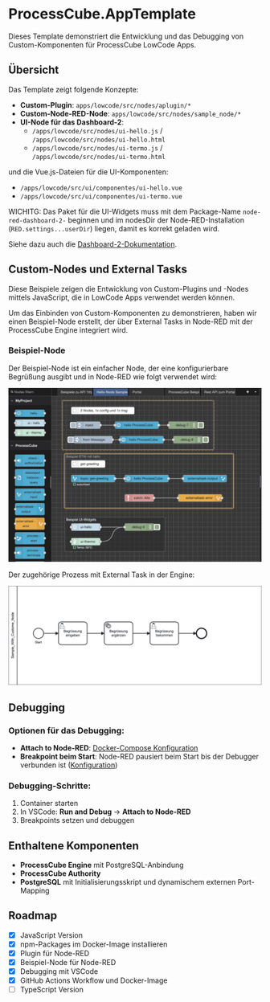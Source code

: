 # ProcessCube.AppTemplate

Dieses Template demonstriert die Entwicklung und das Debugging von Custom-Komponenten für ProcessCube LowCode Apps.

## Übersicht

Das Template zeigt folgende Konzepte:

- **Custom-Plugin**: `apps/lowcode/src/nodes/aplugin/*`
- **Custom-Node-RED-Node**: `apps/lowcode/src/nodes/sample_node/*`
- **UI-Node für das Dashboard-2**:
   - `/apps/lowcode/src/nodes/ui-hello.js` / `/apps/lowcode/src/nodes/ui-hello.html`
   - `/apps/lowcode/src/nodes/ui-termo.js` / `/apps/lowcode/src/nodes/ui-termo.html`

und die Vue.js-Dateien für die UI-Komponenten:
- `/apps/lowcode/src/ui/componentes/ui-hello.vue`
- `/apps/lowcode/src/ui/componentes/ui-termo.vue`

WICHITG: Das Paket für die UI-Widgets muss mit dem Package-Name `node-red-dashboard-2-` beginnen und im nodesDir der Node-RED-Installation (`RED.settings...userDir`) liegen, damit es korrekt geladen wird.

Siehe dazu auch die [Dashboard-2-Dokumentation](https://dashboard.flowfuse.com/contributing/widgets/third-party#naming-your-widget).

## Custom-Nodes und External Tasks

Diese Beispiele zeigen die Entwicklung von Custom-Plugins und -Nodes mittels JavaScript, die in LowCode Apps verwendet werden können.

Um das Einbinden von Custom-Komponenten zu demonstrieren, haben wir einen Beispiel-Node erstellt, der über External Tasks in Node-RED mit der ProcessCube Engine integriert wird.

### Beispiel-Node

Der Beispiel-Node ist ein einfacher Node, der eine konfigurierbare Begrüßung ausgibt und in Node-RED wie folgt verwendet wird:

![Flow mit External Task in LowCode](./assets/hello_node.png)

Der zugehörige Prozess mit External Task in der Engine:

![Process mit External Task in der Engine](./assets/Sample_With_Custome_Node.png)

## Debugging

### Optionen für das Debugging:

- **Attach to Node-RED**: [Docker-Compose Konfiguration](https://github.com/5minds/ProcessCube.AppTemplate/blob/main/docker-compose.yml#L72)
- **Breakpoint beim Start**: Node-RED pausiert beim Start bis der Debugger verbunden ist ([Konfiguration](https://github.com/5minds/ProcessCube.AppTemplate/blob/main/docker-compose.yml#L75))

### Debugging-Schritte:

1. Container starten
2. In VSCode: **Run and Debug** → **Attach to Node-RED**
3. Breakpoints setzen und debuggen

## Enthaltene Komponenten

- **ProcessCube Engine** mit PostgreSQL-Anbindung
- **ProcessCube Authority**
- **PostgreSQL** mit Initialisierungsskript und dynamischem externen Port-Mapping

## Roadmap

- [x] JavaScript Version
- [x] npm-Packages im Docker-Image installieren
- [x] Plugin für Node-RED
- [x] Beispiel-Node für Node-RED
- [x] Debugging mit VSCode
- [x] GitHub Actions Workflow und Docker-Image
- [ ] TypeScript Version
